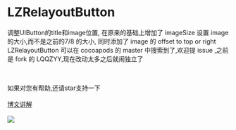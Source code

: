 # LZRelayoutButton
调整UIButton的title和image位置,
在原来的基础上增加了 imageSize 设置 image 的大小,而不是之前的7/8 的大小, 同时添加了 image 的 offset to top or right        LZRelayoutButton 可以在 cocoapods 的 master 中搜索到了,欢迎提 issue ,之前是 fork 的 LQQZYY,现在改动太多之后就闹独立了
##

<br>如果对您有帮助,还请star支持一下
<br>
<br>[博文讲解](http://blog.csdn.net/lqq200912408/article/details/51323336)
<br>
<br>![](https://github.com/LQQZYY/LZButtonCategory/blob/master/LZButton.png)
